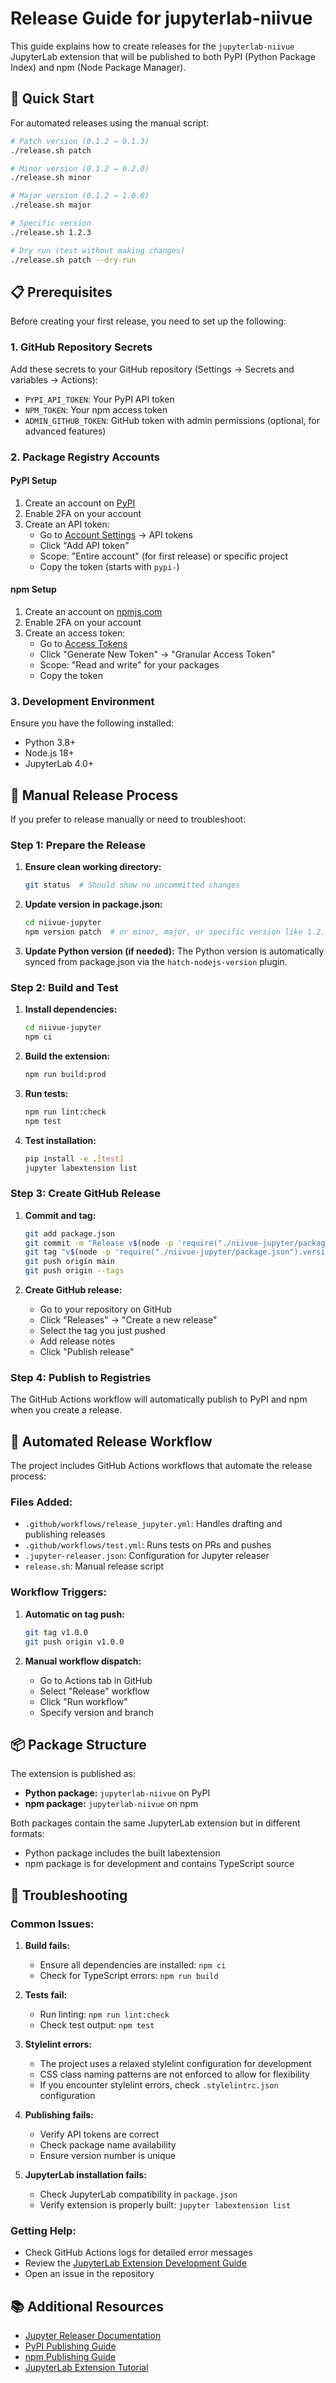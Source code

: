 # Release Guide for jupyterlab-niivue

This guide explains how to create releases for the `jupyterlab-niivue` JupyterLab extension that will be published to both PyPI (Python Package Index) and npm (Node Package Manager).

## 🚀 Quick Start

For automated releases using the manual script:

```bash
# Patch version (0.1.2 → 0.1.3)
./release.sh patch

# Minor version (0.1.2 → 0.2.0)
./release.sh minor

# Major version (0.1.2 → 1.0.0)
./release.sh major

# Specific version
./release.sh 1.2.3

# Dry run (test without making changes)
./release.sh patch --dry-run
```

## 📋 Prerequisites

Before creating your first release, you need to set up the following:

### 1. GitHub Repository Secrets

Add these secrets to your GitHub repository (Settings → Secrets and variables → Actions):

- `PYPI_API_TOKEN`: Your PyPI API token
- `NPM_TOKEN`: Your npm access token
- `ADMIN_GITHUB_TOKEN`: GitHub token with admin permissions (optional, for advanced features)

### 2. Package Registry Accounts

#### PyPI Setup
1. Create an account on [PyPI](https://pypi.org/account/register/)
2. Enable 2FA on your account
3. Create an API token:
   - Go to [Account Settings](https://pypi.org/manage/account/) → API tokens
   - Click "Add API token"
   - Scope: "Entire account" (for first release) or specific project
   - Copy the token (starts with `pypi-`)

#### npm Setup
1. Create an account on [npmjs.com](https://www.npmjs.com/signup)
2. Enable 2FA on your account
3. Create an access token:
   - Go to [Access Tokens](https://www.npmjs.com/settings/tokens)
   - Click "Generate New Token" → "Granular Access Token"
   - Scope: "Read and write" for your packages
   - Copy the token

### 3. Development Environment

Ensure you have the following installed:
- Python 3.8+
- Node.js 18+
- JupyterLab 4.0+

## 🔧 Manual Release Process

If you prefer to release manually or need to troubleshoot:

### Step 1: Prepare the Release

1. **Ensure clean working directory:**
   ```bash
   git status  # Should show no uncommitted changes
   ```

2. **Update version in package.json:**
   ```bash
   cd niivue-jupyter
   npm version patch  # or minor, major, or specific version like 1.2.3
   ```

3. **Update Python version (if needed):**
   The Python version is automatically synced from package.json via the `hatch-nodejs-version` plugin.

### Step 2: Build and Test

1. **Install dependencies:**
   ```bash
   cd niivue-jupyter
   npm ci
   ```

2. **Build the extension:**
   ```bash
   npm run build:prod
   ```

3. **Run tests:**
   ```bash
   npm run lint:check
   npm test
   ```

4. **Test installation:**
   ```bash
   pip install -e .[test]
   jupyter labextension list
   ```

### Step 3: Create GitHub Release

1. **Commit and tag:**
   ```bash
   git add package.json
   git commit -m "Release v$(node -p 'require("./niivue-jupyter/package.json").version')"
   git tag "v$(node -p 'require("./niivue-jupyter/package.json").version')"
   git push origin main
   git push origin --tags
   ```

2. **Create GitHub release:**
   - Go to your repository on GitHub
   - Click "Releases" → "Create a new release"
   - Select the tag you just pushed
   - Add release notes
   - Click "Publish release"

### Step 4: Publish to Registries

The GitHub Actions workflow will automatically publish to PyPI and npm when you create a release.

## 🔄 Automated Release Workflow

The project includes GitHub Actions workflows that automate the release process:

### Files Added:
- `.github/workflows/release_jupyter.yml`: Handles drafting and publishing releases
- `.github/workflows/test.yml`: Runs tests on PRs and pushes
- `.jupyter-releaser.json`: Configuration for Jupyter releaser
- `release.sh`: Manual release script

### Workflow Triggers:

1. **Automatic on tag push:**
   ```bash
   git tag v1.0.0
   git push origin v1.0.0
   ```

2. **Manual workflow dispatch:**
   - Go to Actions tab in GitHub
   - Select "Release" workflow
   - Click "Run workflow"
   - Specify version and branch

## 📦 Package Structure

The extension is published as:
- **Python package:** `jupyterlab-niivue` on PyPI
- **npm package:** `jupyterlab-niivue` on npm

Both packages contain the same JupyterLab extension but in different formats:
- Python package includes the built labextension
- npm package is for development and contains TypeScript source

## 🐛 Troubleshooting

### Common Issues:

1. **Build fails:**
   - Ensure all dependencies are installed: `npm ci`
   - Check for TypeScript errors: `npm run build`

2. **Tests fail:**
   - Run linting: `npm run lint:check`
   - Check test output: `npm test`

3. **Stylelint errors:**
   - The project uses a relaxed stylelint configuration for development
   - CSS class naming patterns are not enforced to allow for flexibility
   - If you encounter stylelint errors, check `.stylelintrc.json` configuration

4. **Publishing fails:**
   - Verify API tokens are correct
   - Check package name availability
   - Ensure version number is unique

5. **JupyterLab installation fails:**
   - Check JupyterLab compatibility in `package.json`
   - Verify extension is properly built: `jupyter labextension list`

### Getting Help:

- Check GitHub Actions logs for detailed error messages
- Review the [JupyterLab Extension Development Guide](https://jupyterlab.readthedocs.io/en/stable/extension/extension_dev.html)
- Open an issue in the repository

## 📚 Additional Resources

- [Jupyter Releaser Documentation](https://jupyter-releaser.readthedocs.io/)
- [PyPI Publishing Guide](https://packaging.python.org/en/latest/tutorials/packaging-projects/)
- [npm Publishing Guide](https://docs.npmjs.com/packages-and-modules/contributing-packages-to-the-registry)
- [JupyterLab Extension Tutorial](https://github.com/jupyterlab/extension-template)
